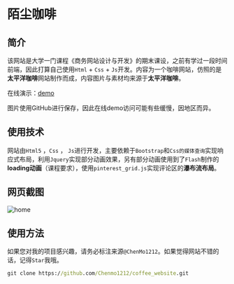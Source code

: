 # 陌尘咖啡 

## 简介

该网站是大学一门课程《商务网站设计与开发》的期末课设，之前有学过一段时间前端，因此打算自己使用`Html` + `Css` + `Js`开发。内容为一个咖啡网站，仿照的是**太平洋咖啡**网站制作而成，内容图片与素材均来源于**太平洋咖啡**。

在线演示：[demo](https://chenmo1212.cn/coffee?from=github)

图片使用GitHub进行保存，因此在线demo访问可能有些缓慢，因地区而异。

## 使用技术

网站由`Html5` ，`Css` ， `Js`进行开发，主要依赖于`Bootstrap`和`Css的媒体查询`实现响应式布局，利用`Jquery`实现部分动画效果，另有部分动画使用到了`Flash`制作的**loading动画**（课程要求），使用`pinterest_grid.js`实现评论区的**瀑布流布局**。

## 网页截图

![home](https://i.loli.net/2021/04/19/WJwXiHdBcrVKbED.jpg)

## 使用方法

如果您对我的项目感兴趣，请务必标注来源`@ChenMo1212`。如果觉得网站不错的话，记得`Star`我哦。

```cmd
git clone https://github.com/Chenmo1212/coffee_website.git
```

